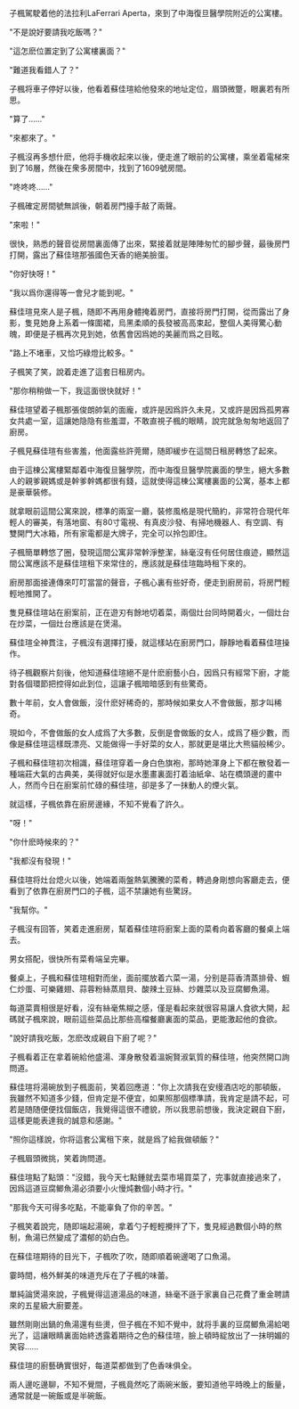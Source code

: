 子楓駕駛着他的法拉利LaFerrari Aperta，來到了中海復旦醫學院附近的公寓樓。

"不是說好要請我吃飯嗎？"

"這怎麽位置定到了公寓樓裏面？"

"難道我看錯人了？"

子楓将車子停好以後，他看着蘇佳瑄給他發來的地址定位，眉頭微蹩，眼裏若有所思。

"算了……"

"來都來了。"

子楓沒再多想什麽，他将手機收起來以後，便走進了眼前的公寓樓，乘坐着電梯來到了16層，然後在衆多房間中，找到了1609號房間。

"咚咚咚……"

子楓確定房間號無誤後，朝着房門擡手敲了兩聲。

"來啦！"

很快，熟悉的聲音從房間裏面傳了出來，緊接着就是陣陣匆忙的腳步聲，最後房門打開，露出了蘇佳瑄那張國色天香的絕美臉蛋。

"你好快呀！"

"我以爲你還得等一會兒才能到呢。"

蘇佳瑄見來人是子楓，随即不再用身體掩着房門，直接将房門打開，從而露出了身影，隻見她身上系着一條圍裙，烏黑柔順的長發被高高束起，整個人美得驚心動魄，即便是子楓再次見到她，依舊會因爲她的美麗而爲之目眩。

"路上不堵車，又恰巧綠燈比較多。"

子楓笑了笑，說着走進了這套日租房内。

"那你稍稍做一下，我這面很快就好！"

蘇佳瑄望着子楓那張俊朗帥氣的面龐，或許是因爲許久未見，又或許是因爲孤男寡女共處一室，這讓她隐隐有些羞澀，不敢直視子楓的眼睛，說完就急匆匆地返回了廚房。

子楓見蘇佳瑄有些害羞，他面露些許莞爾，随即緩步在這間日租房轉悠了起來。

由于這棟公寓樓緊鄰着中海復旦醫學院，而中海復旦醫學院裏面的學生，絕大多數人的親爹親媽或是幹爹幹媽都很有錢，這就使得這棟公寓樓裏面的公寓，基本上都是豪華裝修。

就拿眼前這間公寓來說，標準的兩室一廳，裝修風格是現代簡約，非常符合現代年輕人的審美，有落地窗、有80寸電視、有真皮沙發、有掃地機器人、有空調、有雙開門大冰箱，所有家電都是大牌子，完全可以拎包即住。

子楓簡單轉悠了圈，發現這間公寓非常幹淨整潔，絲毫沒有任何居住痕迹，顯然這間公寓應該不是蘇佳瑄租下來常住的，應該就是蘇佳瑄臨時租下來的。

廚房那面接連傳來叮叮當當的聲音，子楓心裏有些好奇，便走到廚房前，将房門輕輕地推開了。

隻見蘇佳瑄站在廚案前，正在遊刃有餘地切着菜，兩個灶台同時開着火，一個灶台在炒菜，一個灶台應該是在煲湯。

蘇佳瑄全神貫注，子楓沒有選擇打擾，就這樣站在廚房門口，靜靜地看着蘇佳瑄操作。

待子楓觀察片刻後，他知道蘇佳瑄絕不是什麽廚藝小白，因爲只有經常下廚，才能對各個環節把控得如此到位，這讓子楓暗暗感到有些驚奇。

數十年前，女人會做飯，沒什麽好稀奇的，那時候如果女人不會做飯，那才叫稀奇。

現如今，不會做飯的女人成爲了大多數，反倒是會做飯的女人，成爲了極少數，而像是蘇佳瑄這樣既漂亮、又能做得一手好菜的女人，那就更是堪比大熊貓般稀少。

子楓和蘇佳瑄初次相識，蘇佳瑄穿着一身白色旗袍，那時她渾身上下都在散發着一種端莊大氣的古典美，美得就好似是水墨畫裏面打着油紙傘、站在橋頭邊的畫中人，然而今日在廚案前忙碌的蘇佳瑄，卻是多了一抹動人的煙火氣。

就這樣，子楓依靠在廚房邊緣，不知不覺看了許久。

"呀！"

"你什麽時候來的？"

"我都沒有發現！"

蘇佳瑄将灶台熄火以後，她端着兩盤熱氣騰騰的菜肴，轉過身剛想向客廳走去，便看到了依靠在廚房門口的子楓，這不禁讓她有些驚訝。

"我幫你。"

子楓沒有回答，笑着走進廚房，幫着蘇佳瑄将廚案上面的菜肴向着客廳的餐桌上端去。

男女搭配，很快所有菜肴端呈完畢。

餐桌上，子楓和蘇佳瑄相對而坐，面前擺放着六菜一湯，分别是蒜香清蒸排骨、蝦仁炒蛋、可樂雞翅、蒜蓉粉絲蒸扇貝、酸辣土豆絲、炒雜菜以及豆腐鲫魚湯。

每道菜賣相很是好看，沒有絲毫焦糊之感，僅是看起來就很容易讓人食欲大開，起碼就子楓來說，眼前這些菜品比那些高檔餐廳裏面的菜品，更能激起他的食欲。

"說好請我吃飯，怎麽改成親自下廚了呢？"

子楓看着正在拿着碗給他盛湯、渾身散發着溫婉賢淑氣質的蘇佳瑄，他突然開口詢問道。

蘇佳瑄将湯碗放到子楓面前，笑着回應道："你上次請我在安缦酒店吃的那頓飯，我雖然不知道多少錢，但肯定是不便宜，如果照那個標準請，我肯定是請不起，可若是随随便便找個飯店，我覺得這很不禮貌，所以我思前想後，我決定親自下廚，這樣更能表達我的誠意和感謝。"

"照你這樣說，你将這套公寓租下來，就是爲了給我做頓飯？"

子楓眉頭微挑，笑着詢問道。

蘇佳瑄點了點頭："沒錯，我今天七點鍾就去菜市場買菜了，完事就直接過來了，因爲這道豆腐鲫魚湯必須要小火慢炖數個小時才行。"

"那我今天可得多吃點，不能辜負了你的辛苦。"

子楓笑着說完，随即端起湯碗，拿着勺子輕輕攪拌了下，隻見經過數個小時的熬制，魚湯已然變成了濃郁的奶白色。

在蘇佳瑄期待的目光下，子楓吹了吹，随即順着碗邊喝了口魚湯。

霎時間，格外鮮美的味道充斥在了子楓的味蕾。

單純論煲湯來說，子楓覺得這道湯品的味道，絲毫不遜于家裏自己花費了重金聘請來的五星級大廚要差。

雖然剛剛出鍋的魚湯還有些燙，但子楓在不知不覺中，就将手裏的豆腐鲫魚湯給喝光了，這讓眼睛裏面始終透露着期待之色的蘇佳瑄，臉上頓時綻放出了一抹明媚的笑容……


蘇佳瑄的廚藝确實很好，每道菜都做到了色香味俱全。

兩人邊吃邊聊，不知不覺間，子楓竟然吃了兩碗米飯，要知道他平時晚上的飯量，通常就是一碗飯或是半碗飯。
